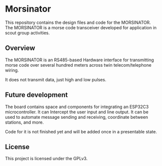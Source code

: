 # Morsinator

This repository contains the design files and code for the MORSINATOR.
The MORSINATOR is a morse code transceiver developed for application in scout group activities.

## Overview
The MORSINATOR is an RS485-based Hardware interface for transmitting morse code over several hundred meters across twin telecom/telephone wiring.

It does not transmit data, just high and low pulses.

## Future development

The board contains space and components for integrating an ESP32C3 microcontroller. It can Intercept the user input and line output.
It can be used to automate message sending and receiving, coordinate between stations, and more.

Code for it is not finished yet and will be added once in a presentable state.

## License
This project is licensed under the GPLv3.

